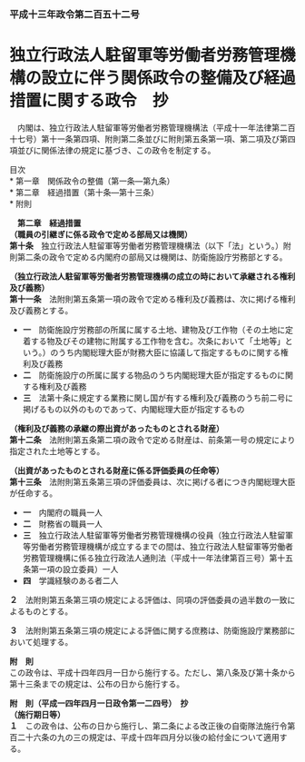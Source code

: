### 平成十三年政令第二百五十二号  
# 独立行政法人駐留軍等労働者労務管理機構の設立に伴う関係政令の整備及び経過措置に関する政令　抄  
　内閣は、独立行政法人駐留軍等労働者労務管理機構法（平成十一年法律第二百十七号）第十一条第四項、附則第二条並びに附則第五条第一項、第二項及び第四項並びに関係法律の規定に基づき、この政令を制定する。  
  
目次  
	* 第一章　関係政令の整備（第一条―第九条）  
	* 第二章　経過措置（第十条―第十三条）  
	* 附則  
  
&emsp;**第二章　経過措置**  
**（職員の引継ぎに係る政令で定める部局又は機関）**  
**第十条**　独立行政法人駐留軍等労働者労務管理機構法（以下「法」という。）附則第二条の政令で定める内閣府の部局又は機関は、防衛施設庁労務部とする。  
  
**（独立行政法人駐留軍等労働者労務管理機構の成立の時において承継される権利及び義務）**  
**第十一条**　法附則第五条第一項の政令で定める権利及び義務は、次に掲げる権利及び義務とする。  
* **一**　防衛施設庁労務部の所属に属する土地、建物及び工作物（その土地に定着する物及びその建物に附属する工作物を含む。次条において「土地等」という。）のうち内閣総理大臣が財務大臣に協議して指定するものに関する権利及び義務  
* **二**　防衛施設庁の所属に属する物品のうち内閣総理大臣が指定するものに関する権利及び義務  
* **三**　法第十条に規定する業務に関し国が有する権利及び義務のうち前二号に掲げるもの以外のものであって、内閣総理大臣が指定するもの  
  
**（権利及び義務の承継の際出資があったものとされる財産）**  
**第十二条**　法附則第五条第二項の政令で定める財産は、前条第一号の規定により指定された土地等とする。  
  
**（出資があったものとされる財産に係る評価委員の任命等）**  
**第十三条**　法附則第五条第三項の評価委員は、次に掲げる者につき内閣総理大臣が任命する。  
* **一**　内閣府の職員一人  
* **二**　財務省の職員一人  
* **三**　独立行政法人駐留軍等労働者労務管理機構の役員（独立行政法人駐留軍等労働者労務管理機構が成立するまでの間は、独立行政法人駐留軍等労働者労務管理機構に係る独立行政法人通則法（平成十一年法律第百三号）第十五条第一項の設立委員）一人  
* **四**　学識経験のある者二人  
  
**２**　法附則第五条第三項の規定による評価は、同項の評価委員の過半数の一致によるものとする。  
  
**３**　法附則第五条第三項の規定による評価に関する庶務は、防衛施設庁業務部において処理する。  
  
**附　則**  
この政令は、平成十四年四月一日から施行する。ただし、第八条及び第十条から第十三条までの規定は、公布の日から施行する。  
  
**附　則（平成一四年四月一日政令第一二四号）　抄**  
**（施行期日等）**  
**１**　この政令は、公布の日から施行し、第二条による改正後の自衛隊法施行令第百二十六条の九の三の規定は、平成十四年四月分以後の給付金について適用する。  
  
